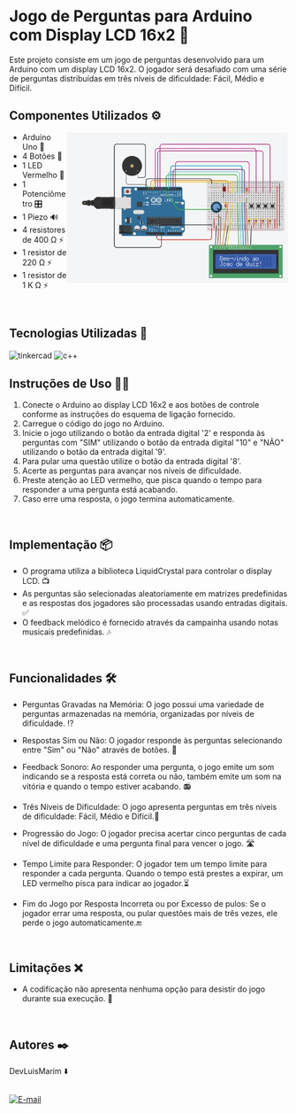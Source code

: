 # Jogo de Perguntas para Arduino com Display LCD 16x2  💾
Este projeto consiste em um jogo de perguntas desenvolvido para um Arduino com um display LCD 16x2. O jogador será desafiado com uma série de perguntas distribuídas em três níveis de dificuldade: Fácil, Médio e Difícil.



## Componentes Utilizados ⚙️

  <img src="https://github.com/LuiisMarim/Quiz-Arduino/blob/main/img/circuitoTk.jpeg" alt="ckt" align="right" width="400" />


- Arduíno Uno 💾
- 4 Botões 🔘
- 1 LED Vermelho 🚨 
- 1 Potenciômetro 🎛️
- 1 Piezo 🔊
- 4 resistores de 400 Ω ⚡
- 1 resistor de 220 Ω ⚡
- 1 resistor de 1 K Ω ⚡

<br/>



## Tecnologias Utilizadas 🎯
<img align="center" alt="tinkercad" src=	"https://img.shields.io/badge/Tinkercad-1477D1.svg?style=for-the-badge&logo=Tinkercad&logoColor=white"/> 
 <img align="center" alt="c++" src=	"https://img.shields.io/badge/C++-00599C.svg?style=for-the-badge&logo=C++&logoColor=white"/>

<br/>

## Instruções de Uso ✍🏻

1. Conecte o Arduino ao display LCD 16x2 e aos botões de controle conforme as instruções do esquema de ligação fornecido.
2. Carregue o código do jogo no Arduino.
3. Inicie o jogo utilizando o botão da entrada digital '2' e responda às perguntas com "SIM" utilizando o botão da entrada digital "10" e "NÃO" utilizando o botão da entrada digital  '9'.
4. Para pular uma questão utilize o botão da entrada digital '8'.
5. Acerte as perguntas para avançar nos níveis de dificuldade.
6. Preste atenção ao LED vermelho, que pisca quando o tempo para responder a uma pergunta está acabando.
7. Caso erre uma resposta, o jogo termina automaticamente.

<br/>

## Implementação 📦

- O programa utiliza a biblioteca LiquidCrystal para controlar o display LCD. 📺
- As perguntas são selecionadas aleatoriamente em matrizes predefinidas e as respostas dos jogadores são processadas usando entradas digitais. ✅
- O feedback melódico é fornecido através da campainha usando notas musicais predefinidas. 🎶

<br/>

## Funcionalidades 🛠️

- Perguntas Gravadas na Memória: O jogo possui uma variedade de perguntas armazenadas na memória, organizadas por níveis de dificuldade. ⁉️

- Respostas Sim ou Não: O jogador responde às perguntas selecionando entre "Sim" ou "Não" através de botões. 🫡

- Feedback Sonoro: Ao responder uma pergunta, o jogo emite um som indicando se a resposta está correta ou não, também emite um som na vitória e quando o tempo estiver acabando. 📻

- Três Níveis de Dificuldade: O jogo apresenta perguntas em três níveis de dificuldade: Fácil, Médio e Difícil.💯

- Progressão do Jogo: O jogador precisa acertar cinco perguntas de cada nível de dificuldade e uma pergunta final para vencer o jogo. 🛣️

- Tempo Limite para Responder: O jogador tem um tempo limite para responder a cada pergunta. Quando o tempo está prestes a expirar, um LED vermelho pisca para indicar ao jogador.⏳

- Fim do Jogo por Resposta Incorreta ou por Excesso de pulos: Se o jogador errar uma resposta, ou pular questões mais de três vezes, ele perde o jogo automaticamente.🔚

<br/>

## Limitações  ❌

- A codificação não apresenta nenhuma opção para desistir do jogo durante sua execução. 😬

<br/>

## Autores ✒️  
DevLuisMarim ⬇️ <div style="display: inline-block">
  
[![E-mail](https://img.shields.io/badge/GitHub-181717.svg?style=for-the-badge&logo=GitHub&logoColor=white)](https://github.com/LuiisMarim)

</div>
